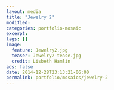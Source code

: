 ```yaml
---
layout: media
title: "Jewelry 2"
modified:
categories: portfolio-mosaic
excerpt:
tags: []
image:
  feature: Jewelry2.jpg
  teaser: Jewelry2-tease.jpg
  credit: Lisbeth Hamlin
ads: false
date: 2014-12-28T23:13:21-06:00
permalink: portfolio/mosaics/jewelry-2
---
```


